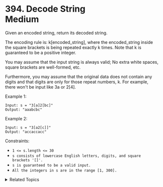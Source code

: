 # 394. Decode String<br> Medium

Given an encoded string, return its decoded string.

The encoding rule is: k[encoded_string], where the encoded_string inside the square brackets is being repeated exactly k times. Note that k is guaranteed to be a positive integer.

You may assume that the input string is always valid; No extra white spaces, square brackets are well-formed, etc.

Furthermore, you may assume that the original data does not contain any digits and that digits are only for those repeat numbers, k. For example, there won't be input like 3a or 2[4].

Example 1:

```
Input: s = "3[a]2[bc]"
Output: "aaabcbc"
```

Example 2:

```
Input: s = "3[a2[c]]"
Output: "accaccacc"
```

Constraints:

- `1 <= s.length <= 30`
- `s consists of lowercase English letters, digits, and square brackets '[]'.`
- `s is guaranteed to be a valid input.`
- `All the integers in s are in the range [1, 300].`

<details>

<summary> Related Topics </summary>

-   `String`
-   `Stack`

</details>
